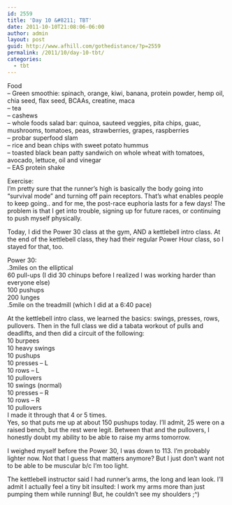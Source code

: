 ```yaml
---
id: 2559
title: 'Day 10 &#8211; TBT'
date: 2011-10-10T21:08:06-06:00
author: admin
layout: post
guid: http://www.afhill.com/gothedistance/?p=2559
permalink: /2011/10/day-10-tbt/
categories:
  - tbt
---
```

Food  
&#8211; Green smoothie: spinach, orange, kiwi, banana, protein powder, hemp oil, chia seed, flax seed, BCAAs, creatine, maca  
&#8211; tea  
&#8211; cashews  
&#8211; whole foods salad bar: quinoa, sauteed veggies, pita chips, guac, mushrooms, tomatoes, peas, strawberries, grapes, raspberries  
&#8211; probar superfood slam  
&#8211; rice and bean chips with sweet potato hummus  
&#8211; toasted black bean patty sandwich on whole wheat with tomatoes, avocado, lettuce, oil and vinegar  
&#8211; EAS protein shake

Exercise:  
I&#8217;m pretty sure that the runner&#8217;s high is basically the body going into &#8220;survival mode&#8221; and turning off pain receptors. That&#8217;s what enables people to keep going.. and for me, the post-race euphoria lasts for a few days! The problem is that I get into trouble, signing up for future races, or continuing to push myself physically. 

Today, I did the Power 30 class at the gym, AND a kettlebell intro class. At the end of the kettlebell class, they had their regular Power Hour class, so I stayed for that, too.

Power 30:  
.3miles on the elliptical  
60 pull-ups (I did 30 chinups before I realized I was working harder than everyone else)  
100 pushups  
200 lunges  
.5mile on the treadmill (which I did at a 6:40 pace)

At the kettlebell intro class, we learned the basics: swings, presses, rows, pullovers. Then in the full class we did a tabata workout of pulls and deadlifts, and then did a circuit of the following:  
10 burpees  
10 heavy swings  
10 pushups  
10 presses &#8211; L  
10 rows &#8211; L  
10 pullovers  
10 swings (normal)  
10 presses &#8211; R  
10 rows &#8211; R  
10 pullovers  
I made it through that 4 or 5 times.  
Yes, so that puts me up at about 150 pushups today. I&#8217;ll admit, 25 were on a raised bench, but the rest were legit. Between that and the pullovers, I honestly doubt my ability to be able to raise my arms tomorrow. 

I weighed myself before the Power 30, I was down to 113. I&#8217;m probably lighter now. Not that I guess that matters anymore? But I just don&#8217;t want not to be able to be muscular b/c I&#8217;m too light. 

The kettlebell instructor said I had runner&#8217;s arms, the long and lean look. I&#8217;ll admit I actually feel a tiny bit insulted: I work my arms more than just pumping them while running! But, he couldn&#8217;t see my shoulders ;^)